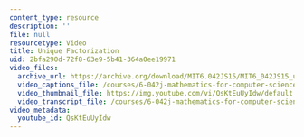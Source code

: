```yaml
---
content_type: resource
description: ''
file: null
resourcetype: Video
title: Unique Factorization
uid: 2bfa290d-72f8-63e9-5b41-364a0ee19971
video_files:
  archive_url: https://archive.org/download/MIT6.042JS15/MIT6_042JS15_unique_factorization_ipod.mp4
  video_captions_file: /courses/6-042j-mathematics-for-computer-science-spring-2015/36b13c4f1e6857a69ae76b70f6402224_QsKtEuUyIdw.vtt
  video_thumbnail_file: https://img.youtube.com/vi/QsKtEuUyIdw/default.jpg
  video_transcript_file: /courses/6-042j-mathematics-for-computer-science-spring-2015/7b070dde10a1482e5df3daa3af0ef223_QsKtEuUyIdw.pdf
video_metadata:
  youtube_id: QsKtEuUyIdw
---
```


